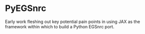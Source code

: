 # PyEGSnrc

Early work fleshing out key potential pain points in using JAX as the framework
within which to build a Python EGSnrc port.
